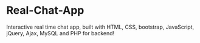 # Real-Chat-App
Interactive real time chat app, built with HTML, CSS, bootstrap, JavaScript, jQuery, Ajax, MySQL and PHP for backend!
